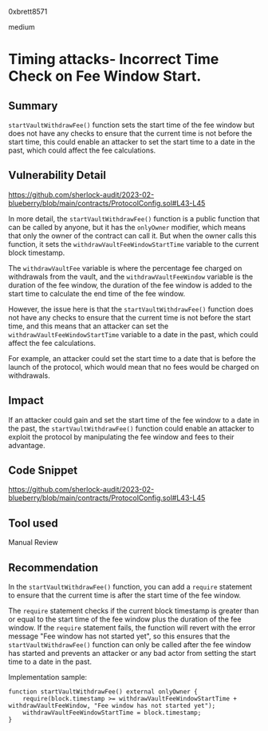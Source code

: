 0xbrett8571

medium

# Timing attacks- Incorrect Time Check on Fee Window Start.

## Summary
`startVaultWithdrawFee()` function sets the start time of the fee window but does not have any checks to ensure that the current time is not before the start time, this could enable an attacker to set the start time to a date in the past, which could affect the fee calculations.

## Vulnerability Detail
https://github.com/sherlock-audit/2023-02-blueberry/blob/main/contracts/ProtocolConfig.sol#L43-L45

In more detail, the `startVaultWithdrawFee()` function is a public function that can be called by anyone, but it has the `onlyOwner` modifier, which means that only the owner of the contract can call it. But when the owner calls this function, it sets the `withdrawVaultFeeWindowStartTime` variable to the current block timestamp.

The `withdrawVaultFee` variable is where the percentage fee charged on withdrawals from the vault, and the `withdrawVaultFeeWindow` variable is the duration of the fee window, the duration of the fee window is added to the start time to calculate the end time of the fee window.

However, the issue here is that the `startVaultWithdrawFee()` function does not have any checks to ensure that the current time is not before the start time, and this means that an attacker can set the `withdrawVaultFeeWindowStartTime` variable to a date in the past, which could affect the fee calculations. 

For example, an attacker could set the start time to a date that is before the launch of the protocol, which would mean that no fees would be charged on withdrawals.

## Impact
If an attacker could gain and set the start time of the fee window to a date in the past, the `startVaultWithdrawFee()` function could enable an attacker to exploit the protocol by manipulating the fee window and fees to their advantage. 

## Code Snippet
https://github.com/sherlock-audit/2023-02-blueberry/blob/main/contracts/ProtocolConfig.sol#L43-L45

## Tool used

Manual Review

## Recommendation
In the `startVaultWithdrawFee()` function, you can add a `require` statement to ensure that the current time is after the start time of the fee window.

The `require` statement checks if the current block timestamp is greater than or equal to the start time of the fee window plus the duration of the fee window. If the `require` statement fails, the function will revert with the error message "Fee window has not started yet", so this ensures that the `startVaultWithdrawFee()` function can only be called after the fee window has started and prevents an attacker or any bad actor from setting the start time to a date in the past.

Implementation sample:
```solidity
function startVaultWithdrawFee() external onlyOwner {
    require(block.timestamp >= withdrawVaultFeeWindowStartTime + withdrawVaultFeeWindow, "Fee window has not started yet");
    withdrawVaultFeeWindowStartTime = block.timestamp;
}
```